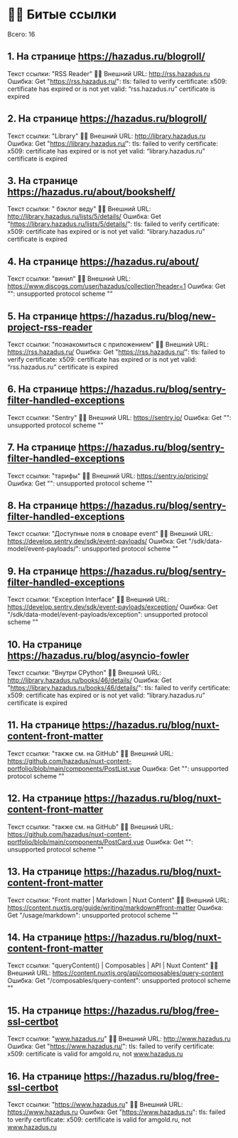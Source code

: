 # ⛓️‍💥 Битые ссылки

Всего: 16


## 1. На странице https://hazadus.ru/blogroll/

Текст ссылки: "RSS Reader"
⛓️‍💥 Внешний URL: http://rss.hazadus.ru
Ошибка: Get "https://rss.hazadus.ru/": tls: failed to verify certificate: x509: certificate has expired or is not yet valid: “rss.hazadus.ru” certificate is expired

## 2. На странице https://hazadus.ru/blogroll/

Текст ссылки: "Library"
⛓️‍💥 Внешний URL: http://library.hazadus.ru
Ошибка: Get "https://library.hazadus.ru/": tls: failed to verify certificate: x509: certificate has expired or is not yet valid: “library.hazadus.ru” certificate is expired

## 3. На странице https://hazadus.ru/about/bookshelf/

Текст ссылки: " бэклог веду"
⛓️‍💥 Внешний URL: http://library.hazadus.ru/lists/5/details/
Ошибка: Get "https://library.hazadus.ru/lists/5/details/": tls: failed to verify certificate: x509: certificate has expired or is not yet valid: “library.hazadus.ru” certificate is expired

## 4. На странице https://hazadus.ru/about/

Текст ссылки: "винил"
⛓️‍💥 Внешний URL: https://www.discogs.com/user/hazadus/collection?header=1
Ошибка: Get "": unsupported protocol scheme ""

## 5. На странице https://hazadus.ru/blog/new-project-rss-reader

Текст ссылки: "познакомиться с приложением"
⛓️‍💥 Внешний URL: https://rss.hazadus.ru/
Ошибка: Get "https://rss.hazadus.ru/": tls: failed to verify certificate: x509: certificate has expired or is not yet valid: “rss.hazadus.ru” certificate is expired

## 6. На странице https://hazadus.ru/blog/sentry-filter-handled-exceptions

Текст ссылки: "Sentry"
⛓️‍💥 Внешний URL: https://sentry.io/
Ошибка: Get "": unsupported protocol scheme ""

## 7. На странице https://hazadus.ru/blog/sentry-filter-handled-exceptions

Текст ссылки: "тарифы"
⛓️‍💥 Внешний URL: https://sentry.io/pricing/
Ошибка: Get "": unsupported protocol scheme ""

## 8. На странице https://hazadus.ru/blog/sentry-filter-handled-exceptions

Текст ссылки: "Доступные поля в словаре event"
⛓️‍💥 Внешний URL: https://develop.sentry.dev/sdk/event-payloads/
Ошибка: Get "/sdk/data-model/event-payloads/": unsupported protocol scheme ""

## 9. На странице https://hazadus.ru/blog/sentry-filter-handled-exceptions

Текст ссылки: "Exception Interface"
⛓️‍💥 Внешний URL: https://develop.sentry.dev/sdk/event-payloads/exception/
Ошибка: Get "/sdk/data-model/event-payloads/exception": unsupported protocol scheme ""

## 10. На странице https://hazadus.ru/blog/asyncio-fowler

Текст ссылки: "Внутри CPython"
⛓️‍💥 Внешний URL: http://library.hazadus.ru/books/46/details/
Ошибка: Get "https://library.hazadus.ru/books/46/details/": tls: failed to verify certificate: x509: certificate has expired or is not yet valid: “library.hazadus.ru” certificate is expired

## 11. На странице https://hazadus.ru/blog/nuxt-content-front-matter

Текст ссылки: "также см. на GitHub"
⛓️‍💥 Внешний URL: https://github.com/hazadus/nuxt-content-portfolio/blob/main/components/PostList.vue
Ошибка: Get "": unsupported protocol scheme ""

## 12. На странице https://hazadus.ru/blog/nuxt-content-front-matter

Текст ссылки: "также см. на GitHub"
⛓️‍💥 Внешний URL: https://github.com/hazadus/nuxt-content-portfolio/blob/main/components/PostCard.vue
Ошибка: Get "": unsupported protocol scheme ""

## 13. На странице https://hazadus.ru/blog/nuxt-content-front-matter

Текст ссылки: "Front matter | Markdown | Nuxt Content"
⛓️‍💥 Внешний URL: https://content.nuxtjs.org/guide/writing/markdown#front-matter
Ошибка: Get "/usage/markdown": unsupported protocol scheme ""

## 14. На странице https://hazadus.ru/blog/nuxt-content-front-matter

Текст ссылки: "queryContent() | Composables | API | Nuxt Content"
⛓️‍💥 Внешний URL: https://content.nuxtjs.org/api/composables/query-content
Ошибка: Get "/composables/query-content": unsupported protocol scheme ""

## 15. На странице https://hazadus.ru/blog/free-ssl-certbot

Текст ссылки: "www.hazadus.ru"
⛓️‍💥 Внешний URL: http://www.hazadus.ru
Ошибка: Get "https://www.hazadus.ru/": tls: failed to verify certificate: x509: certificate is valid for amgold.ru, not www.hazadus.ru

## 16. На странице https://hazadus.ru/blog/free-ssl-certbot

Текст ссылки: "https://www.hazadus.ru"
⛓️‍💥 Внешний URL: https://www.hazadus.ru
Ошибка: Get "https://www.hazadus.ru": tls: failed to verify certificate: x509: certificate is valid for amgold.ru, not www.hazadus.ru

